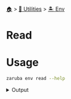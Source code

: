 <!--startTocHeader-->
[🏠](../../README.md) > [🔧 Utilities](../README.md) > [🏝️ Env](README.md)
# Read
<!--endTocHeader-->

# Usage

<!--startCode-->
```bash
zaruba env read --help
```
 
<details>
<summary>Output</summary>
 
```````
Read environment variable from env file and return a jsonMap.

Usage:
  zaruba env read <strFileName> [flags]

Examples:

> cat .env
SERVER=localhost
PORT=3306
> zaruba env read .env
{"SERVER": "localhost", "PORT": "3306"}


Flags:
  -h, --help            help for read
  -p, --prefix string   environment prefix
```````
</details>
<!--endCode-->

<!--startTocSubtopic-->
<!--endTocSubtopic-->
